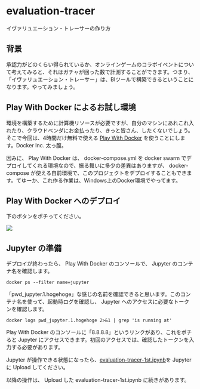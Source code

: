 # evaluation-tracer
イヴァリュエーション・トレーサーの作り方

## 背景

承認力がどのくらい得られているか、オンラインゲームのコラボイベントについて考えてみると、それはガチャが回った数で計測することができます。つまり、「イヴァリュエーション・トレーサー」は、BIツールで構築できるということになります。やってみましょう。

## Play With Docker によるお試し環境

環境を構築するために計算機リソースが必要ですが、自分のマシンにあれこれ入れたり、クラウドベンダにお金払ったり、きっと皆さん、したくないでしょう。そこで今回は、4時間だけ無料で使える [Play With Docker](http://play-with-docker.com/) を使うことにします。Docker Inc. 太っ腹。

因みに、 Play With Docker は、 docker-compose.yml を docker swarm でデプロイしてくれる環境なので、振る舞いに多少の差異はありますが、 docker-compose が使える自前環境で、このプロジェクトをデプロイすることもできます。てゆーか、これ作る作業は、Windows上のDocker環境でやってます。

## Play With Docker へのデプロイ

下のボタンをポチってください。

<a href="http://play-with-docker.com?stack=raw.githubusercontent.com/mnagaku/evaluation-tracer/master/docker-compose.yml" target="_blank"><img src="https://github.com/play-with-docker/stacks/raw/cff22438cb4195ace27f9b15784bbb497047afa7/assets/images/button.png" /></a>

## Jupyter の準備

デプロイが終わったら、 Play With Docker のコンソールで、 Jupyter のコンテナ名を確認します。

```
docker ps --filter name=jupyter
```

「pwd_jupyter.1.hogehoge」な感じの名前を確認できると思います。このコンテナ名を使って、起動時ログを確認し、 Jupyter へのアクセスに必要なトークンを確認します。

```
docker logs pwd_jupyter.1.hogehoge 2>&1 | grep 'is running at'
```

Play With Docker のコンソールに「8.8.8.8」というリンクがあり、これをポチると Jupyter にアクセスできます。初回のアクセスでは、確認したトークンを入力する必要があります。

 Jupyter が操作できる状態になったら、[evaluation-tracer-1st.ipynb](https://raw.githubusercontent.com/mnagaku/evaluation-tracer/master/evaluation-tracer-1st.ipynb)を Jupyter に Upload してください。

以降の操作は、 Upload した evaluation-tracer-1st.ipynb に続きがあります。
